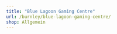 ```yaml
---
title: "Blue Lagoon Gaming Centre"
url: /burnley/blue-lagoon-gaming-centre/
shop: Allgemein
---
```

